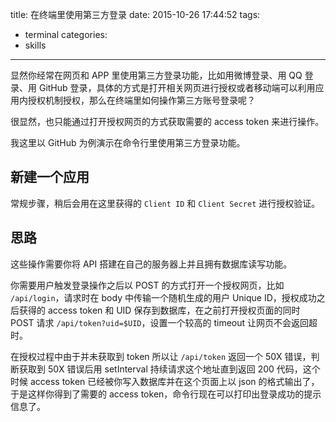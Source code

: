 title: 在终端里使用第三方登录
date: 2015-10-26 17:44:52
tags:
- terminal
categories:
- skills

---

显然你经常在网页和 APP 里使用第三方登录功能，比如用微博登录、用 QQ 登录、用 GitHub 登录，具体的方式是打开相关网页进行授权或者移动端可以利用应用内授权机制授权，那么在终端里如何操作第三方账号登录呢？

很显然，也只能通过打开授权网页的方式获取需要的 access token 来进行操作。

我这里以 GitHub 为例演示在命令行里使用第三方登录功能。

## 新建一个应用

常规步骤，稍后会用在这里获得的 `Client ID` 和 `Client Secret` 进行授权验证。


## 思路

这些操作需要你将 API 搭建在自己的服务器上并且拥有数据库读写功能。

你需要用户触发登录操作之后以 POST 的方式打开一个授权网页，比如 `/api/login`，请求时在 body 中传输一个随机生成的用户 Unique ID，授权成功之后获得的 access token 和 UID 保存到数据库，在之前打开授权页面的同时 POST 请求 `/api/token?uid=$UID`，设置一个较高的 timeout 让网页不会返回超时。

在授权过程中由于并未获取到 token 所以让 `/api/token` 返回一个 50X 错误，判断获取到 50X 错误后用 setInterval 持续请求这个地址直到返回 200 代码，这个时候 access token 已经被你写入数据库并在这个页面上以 json 的格式输出了，于是这样你得到了需要的 access token，命令行现在可以打印出登录成功的提示信息了。


